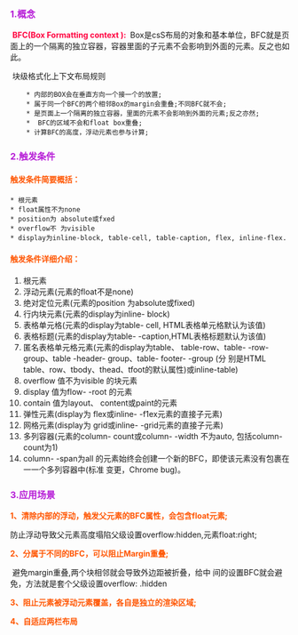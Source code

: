### <font color="#b71ed7">1.概念</font>

​	**<font color="#ff044">BFC(Box Formatting context ): </font>** Box是csS布局的对象和基本单位，BFC就是页面上的一个隔离的独立容器，容器里面的子元素不会影响到外面的元素。反之也如此。

​	块级格式化上下文布局规则

		* 内部的BOX会在垂直方向一个接一个的放置;
		* 属于同一个BFC的两个相邻Box的margin会重叠;不同BFC就不会;
		* 是页面上一个隔离的独立容器，里面的元素不会影响到外面的元素;反之亦然;
		*  BFC的区域不会和float box重叠;
		* 计算BFC的高度，浮动元素也参与计算;

### <font color="#b71ed7">2.触发条件</font>

####	<font color="#f50">触发条件简要概括：</font>

	* 根元素
	* float属性不为none
	* position为 absolute或fxed
	* overflow不 为visible
	* display为inline-block, table-cell, table-caption, flex, inline-flex.

#### <font color="#f50">触发条件详细介绍：</font>

1. 根元素
2. 浮动元素(元素的float不是none)
3. 绝对定位元素(元素的position 为absolute或fixed)
4. 行内块元素(元素的display为inline- block)
5. 表格单元格(元素的display为table- cell, HTML表格单元格默认为该值)
6. 表格标题(元素的display为table- -caption,HTML表格标题默认为该值)
7. 匿名表格单元格元素(元素的display为table、 table-row、table- -row- group、table -header- group、table- footer- -group (分 别是HTML table、row、tbody、thead、tfoot的默认属性)或inline-table)
8. overflow 值不为visible 的块元素
9. display 值为flow- -root 的元素
10. contain 值为layout、 content或paint的元素
11. 弹性元素(display为 flex或inline- -f1ex元素的直接子元素)
12. 网格元素(display为 grid或inline- -grid元素的直接子元素)
13. 多列容器(元素的column- count或column- -width 不为auto, 包括column- count为1)
14. column- -span为all 的元素始终会创建一个新的BFC，即使该元素没有包裹在一一个多列容器中(标准 变更，Chrome bug)。

### <font color="#b71ed7">3.应用场景</font>

**<font color="#f50">1、清除内部的浮动，触发父元素的BFC属性，会包含float元素;</font>**

​	防止浮动导致父元素高度塌陷父级设置overflow:hidden,元素float:right;

**<font color="#f50">2、分属于不同的BFC，可以阻止Margin重叠;</font>**

​	避免margin重叠,两个块相邻就会导致外边距被折叠，给中 间的设置BFC就会避免，方法就是套个父级设置overflow: .hidden

**<font color="#f50">3、阻止元素被浮动元素覆盖，各自是独立的渲染区域;</font>**

**<font color="#f50">4、自适应两栏布局</font>**